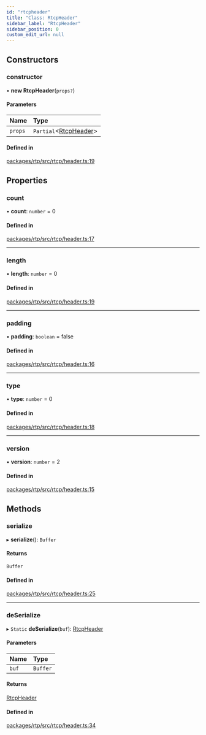 ```yaml
---
id: "rtcpheader"
title: "Class: RtcpHeader"
sidebar_label: "RtcpHeader"
sidebar_position: 0
custom_edit_url: null
---
```


## Constructors

### constructor

• **new RtcpHeader**(`props?`)

#### Parameters

| Name | Type |
| :------ | :------ |
| `props` | `Partial`<[RtcpHeader](rtcpheader.md)\> |

#### Defined in

[packages/rtp/src/rtcp/header.ts:19](https://github.com/shinyoshiaki/werift-webrtc/blob/32ca930/packages/rtp/src/rtcp/header.ts#L19)

## Properties

### count

• **count**: `number` = 0

#### Defined in

[packages/rtp/src/rtcp/header.ts:17](https://github.com/shinyoshiaki/werift-webrtc/blob/32ca930/packages/rtp/src/rtcp/header.ts#L17)

___

### length

• **length**: `number` = 0

#### Defined in

[packages/rtp/src/rtcp/header.ts:19](https://github.com/shinyoshiaki/werift-webrtc/blob/32ca930/packages/rtp/src/rtcp/header.ts#L19)

___

### padding

• **padding**: `boolean` = false

#### Defined in

[packages/rtp/src/rtcp/header.ts:16](https://github.com/shinyoshiaki/werift-webrtc/blob/32ca930/packages/rtp/src/rtcp/header.ts#L16)

___

### type

• **type**: `number` = 0

#### Defined in

[packages/rtp/src/rtcp/header.ts:18](https://github.com/shinyoshiaki/werift-webrtc/blob/32ca930/packages/rtp/src/rtcp/header.ts#L18)

___

### version

• **version**: `number` = 2

#### Defined in

[packages/rtp/src/rtcp/header.ts:15](https://github.com/shinyoshiaki/werift-webrtc/blob/32ca930/packages/rtp/src/rtcp/header.ts#L15)

## Methods

### serialize

▸ **serialize**(): `Buffer`

#### Returns

`Buffer`

#### Defined in

[packages/rtp/src/rtcp/header.ts:25](https://github.com/shinyoshiaki/werift-webrtc/blob/32ca930/packages/rtp/src/rtcp/header.ts#L25)

___

### deSerialize

▸ `Static` **deSerialize**(`buf`): [RtcpHeader](rtcpheader.md)

#### Parameters

| Name | Type |
| :------ | :------ |
| `buf` | `Buffer` |

#### Returns

[RtcpHeader](rtcpheader.md)

#### Defined in

[packages/rtp/src/rtcp/header.ts:34](https://github.com/shinyoshiaki/werift-webrtc/blob/32ca930/packages/rtp/src/rtcp/header.ts#L34)
